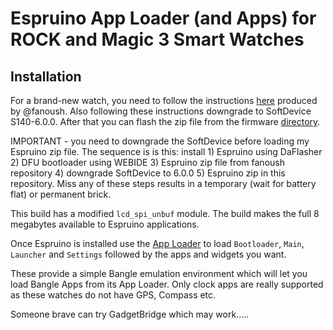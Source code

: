 Espruino App Loader (and Apps) for  ROCK and Magic 3 Smart Watches
==============================

## Installation

For a brand-new watch, you need to follow the instructions [here](https://github.com/fanoush/ds-d6/tree/master/espruino/DFU/Magic3) produced by @fanoush. Also following these instructions downgrade to SoftDevice S140-6.0.0.  After that you can flash the zip file from the firmware [directory](https://github.com/jeffmer/ROCKApps/tree/main/firmware).  

IMPORTANT - you need to downgrade the SoftDevice before loading my Espruino zip file. The sequence is is this: install 1) Espruino using DaFlasher 2) DFU bootloader using WEBIDE  3)  Espruino zip file from fanoush repository 4) downgrade SoftDevice to 6.0.0 5) Espruino zip in this repository. Miss any of these steps results in a temporary (wait for battery flat) or permanent brick.

This build has a modified `lcd_spi_unbuf` module. The build makes the full 8 megabytes available to Espruino applications. 

Once Espruino is installed use the [App Loader](https://jeffmer.github.io/ROCKApps/) to load `Bootloader`, `Main`, `Launcher` and `Settings` followed by the apps and widgets you want.


These provide a simple Bangle emulation environment which will let you load Bangle Apps from its App Loader. Only clock apps are really supported as these watches do not have GPS, Compass etc.

Someone brave can try GadgetBridge which may work.....

